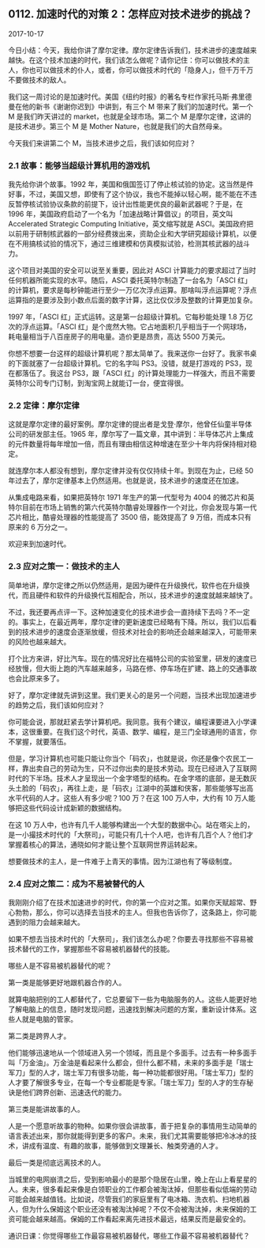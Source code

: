 ## 0112. 加速时代的对策 2：怎样应对技术进步的挑战？

2017-10-17

今日小结：今天，我给你讲了摩尔定律。摩尔定律告诉我们，技术进步的速度越来越快。在这个技术加速的时代，我们该怎么做呢？请你记住：你可以做技术的主人，你也可以做技术的仆人，或者，你可以做技术时代的「隐身人」，但千万千万不要做技术的敌人。

我们这一周讨论的是加速时代。美国《纽约时报》的著名专栏作家托马斯·弗里德曼在他的新书《谢谢你迟到》中讲到，有三个 M 带来了我们的加速时代。第一个 M 是我们昨天讲过的 market，也就是全球市场。第二个 M 是摩尔定律，这讲的是技术进步。第三个 M 是 Mother Nature，也就是我们的大自然母亲。

今天我们来讲第二个 M，当技术进步之后，我们该如何应对？

### 2.1 故事：能够当超级计算机用的游戏机

我先给你讲个故事。1992 年，美国和俄国签订了停止核试验的协定。这当然是件好事，不过，美国又想，即使有了这个协议，我也不能掉以轻心啊，能不能在不违反暂停核试验协议条款的前提下，设计出性能更优良的最新武器呢？于是，在 1996 年，美国政府启动了一个名为「加速战略计算倡议」的项目，英文叫 Accelerated Strategic Computing Initiative，英文缩写就是 ASCI。美国政府把以前用于研制核武器的一部分经费拨出来，资助企业和大学研究超级计算机，以便在不用搞核试验的情况下，通过三维建模和仿真模拟试验，检测其核武器的战斗力。

这个项目对美国的安全可以说至关重要，因此对 ASCI 计算能力的要求超过了当时任何机器所能实现的水平。随后，ASCI 委托英特尔制造了一台名为「ASCI 红」的计算机，要求是每秒钟能进行至少一万亿次浮点运算。那啥叫浮点运算呢？浮点运算指的是要涉及到小数点后面的数字计算，这比仅仅涉及整数的计算更加复杂。

1997 年，「ASCI 红」正式运转。这是第一台超级计算机。它每秒能处理 1.8 万亿次的浮点运算。「ASCI 红」是个庞然大物。它占地面积几乎相当于一个网球场，耗电量相当于八百座房子的用电量。造价更是昂贵，高达 5500 万美元。

你想不想要一台这样的超级计算机呢？那太简单了。我来送你一台好了。我家书桌的下面就塞了一台超级计算机。它的名字叫 PS3。没错，就是打游戏的 PS3，现在都落伍了。我这台 PS3，跟「ASCI 红」的计算处理能力一样强大，而且不需要英特尔公司专门订制，到淘宝网上就能订一台，便宜得很。

### 2.2 定律：摩尔定律

这就是摩尔定律的最好案例。摩尔定律的提出者是戈登·摩尔，他曾任仙童半导体公司的研发部主任。1965 年，摩尔写了一篇文章，其中讲到：半导体芯片上集成的元件数量将每年增加一倍，而且有理由相信这种增速在至少十年内将保持相对稳定。

就连摩尔本人都没有想到，摩尔定律并没有仅仅持续十年。到现在为止，已经 50 年过去了，摩尔定律基本上仍然适用。也就是说，技术进步的速度还在加速。

从集成电路来看，如果把英特尔 1971 年生产的第一代型号为 4004 的微芯片和英特尔目前在市场上销售的第六代英特尔酷睿处理器作一个对比，你会发现与第一代芯片相比，酷睿处理器的性能提高了 3500 倍，能效提高了 9 万倍，而成本只有原来的 6 万分之一。

欢迎来到加速时代。

### 2.3 应对之策一：做技术的主人

简单地讲，摩尔定律之所以仍然适用，是因为硬件在升级换代，软件也在升级换代，而且硬件和软件的升级换代互相配合，所以，技术进步的速度就越来越快了。

不过，我还要再点评一下。这种加速变化的技术进步会一直持续下去吗？不一定的。事实上，在最近两年，摩尔定律的更新速度已经略有下降。所以，我们以后看到的技术进步的速度会逐渐放缓，但技术对社会的影响还会越来越深入，可能带来的风险也越来越大。

打个比方来讲，好比汽车。现在的情况好比在福特公司的实验室里，研发的速度已经放慢，但大街上跑的汽车越来越多，马路在修、停车场在扩建、路上的交通事故也会比原来多了。

好了，摩尔定律就先讲到这里。我们更关心的是另一个问题，当技术出现加速进步的趋势之后，我们该如何应对？

你可能会说，那就赶紧去学计算机吧。我同意。我有个建议，编程课要进入小学课本，这很重要。在我们这个时代，英语、数学、编程，是三门全球通用的语言，你不掌握，就要落伍。

但是，学习计算机也可能只能让你当个「码农」，也就是说，你还是像个农民工一样，靠出卖自己的劳动为生，只不过你出卖的是技术劳动。现在已经进入了互联网时代的下半场。技术人才呈现出一个金字塔型的结构。在金字塔的底部，是无数灰头土脸的「码农」，再往上走，是「码农」江湖中的英雄和侠客，那些能够写出高水平代码的人才。这些人有多少呢？100 万？在这 100 万人中，大约有 10 万人能够把这些代码设计成新颖的数据结构。

在这 10 万人中，也许有几千人能够构建出一个大型的数据中心。站在塔尖上的，是一小撮技术时代的「大祭司」，可能只有几十个人吧，也许有几百个人？他们才掌握着核心的算法，通晓如何才能让整个互联网世界运转起来。

想要做技术的主人，是一件难于上青天的事情。因为江湖也有了等级制度。

### 2.4 应对之策二：成为不易被替代的人

我刚刚介绍了在技术加速进步的时代，你的第一个应对之策。如果你天赋超常、野心勃勃，那么，你可以选择去当技术的主人。但我也告诉你了，这条路上，你可能遇到的阻力会越来越大。

如果不想去当技术时代的「大祭司」，我们该怎么办呢？你要去寻找那些不容易被技术替代的工作，掌握那些不容易被机器替代的技能。

哪些人是不容易被机器替代的呢？

第一类是能够更好地跟机器合作的人。

就算电脑把别的工人都替代了，它总要留下一些为电脑服务的人。这些人能更好地了解电脑上的信息，随时发现问题，迅速找到解决问题的方案，重新设计体系。这些人就是电脑的管家。

第二类是跨界人才。

他们能够迅速地从一个领域进入另一个领域，而且是个多面手。过去有一种多面手叫「万金油」。万金油是看起来什么都会，但什么都不精，未来的多面手是「瑞士军刀」型的人才，瑞士军刀有很多功能，每一种功能都很好用。「瑞士军刀」型的人才要了解很多专业，在每一个专业都能是专家。「瑞士军刀」型的人才的生存秘诀是他们跨界创新、迅速迭代的能力。

第三类是能讲故事的人。

人是一个愿意听故事的物种。如果你很会讲故事，善于把复杂的事情用生动简单的语言表述出来，那你就能得到更多的客户。未来，我们尤其需要能够把冷冰冰的技术，讲成有温度、有趣的故事，能够做到文理兼长、触类旁通的人才。

最后一类是彻底远离技术的人。

当城里的电网崩溃之后，受到影响最小的是那个隐居在山里，晚上在山上看星星的人。未来，很多看起来像是白领职业的工作都会被淘汰掉，但那些看似低端的劳动可能会越来越值钱。比如说，尽管我们的家庭里有了电冰箱、洗衣机、扫地机器人，但为什么保姆这个职业还没有被淘汰掉呢？不仅不会被淘汰掉，未来保姆的工资可能会越来越高。保姆的工作看起来离先进技术最远，结果反而是最安全的。

通识日课：你觉得哪些工作最容易被机器替代，哪些工作最不容易被机器替代？